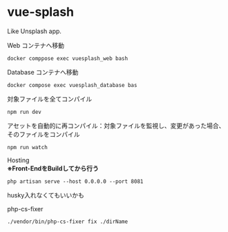 # vue-splash

Like Unsplash app.

Web コンテナへ移動

```
docker comppose exec vuesplash_web bash
```

Database コンテナへ移動

```
docker compose exec vuesplash_database bas
```

対象ファイルを全てコンパイル
```
npm run dev
```

アセットを自動的に再コンパイル：対象ファイルを監視し、変更があった場合、そのファイルをコンパイル
```
npm run watch 
```


Hosting \
**※Front-EndをBuildしてから行う**

```
php artisan serve --host 0.0.0.0 --port 8081
```

husky入れなくてもいいかも

php-cs-fixer
```
./vendor/bin/php-cs-fixer fix ./dirName
```
